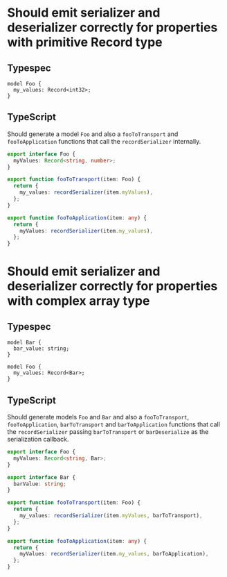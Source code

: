 # Should emit serializer and deserializer correctly for properties with primitive Record type

## Typespec

```tsp
model Foo {
  my_values: Record<int32>;
}
```

## TypeScript

Should generate a model `Foo` and also a `fooToTransport` and `fooToApplication` functions that call the `recordSerializer` internally.

```ts src/models/models.ts interface Foo
export interface Foo {
  myValues: Record<string, number>;
}
```

```ts src/models/serializers.ts function fooToTransport
export function fooToTransport(item: Foo) {
  return {
    my_values: recordSerializer(item.myValues),
  };
}
```

```ts src/models/serializers.ts function fooToApplication
export function fooToApplication(item: any) {
  return {
    myValues: recordSerializer(item.my_values),
  };
}
```

# Should emit serializer and deserializer correctly for properties with complex array type

## Typespec

```tsp
model Bar {
  bar_value: string;
}

model Foo {
  my_values: Record<Bar>;
}
```

## TypeScript

Should generate models `Foo` and `Bar` and also a `fooToTransport`, `fooToApplication`, `barToTransport` and `barToApplication` functions that call the `recordSerializer` passing `barToTransport` or `barDeserialize` as the serialization callback.

```ts src/models/models.ts interface Foo
export interface Foo {
  myValues: Record<string, Bar>;
}
```

```ts src/models/models.ts interface Bar
export interface Bar {
  barValue: string;
}
```

```ts src/models/serializers.ts function fooToTransport
export function fooToTransport(item: Foo) {
  return {
    my_values: recordSerializer(item.myValues, barToTransport),
  };
}
```

```ts src/models/serializers.ts function fooToApplication
export function fooToApplication(item: any) {
  return {
    myValues: recordSerializer(item.my_values, barToApplication),
  };
}
```
